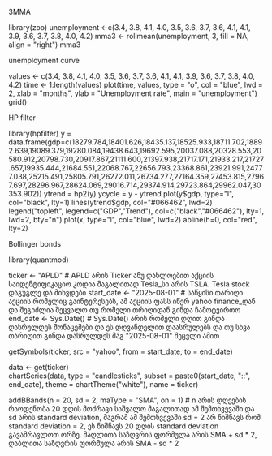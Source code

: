 3MMA

library(zoo)
unemployment <-c(3.4, 3.8, 4.1, 4.0, 3.5, 3.6, 3.7, 3.6, 4.1, 4.1, 3.9, 3.6, 3.7, 3.8, 4.0, 4.2)
mma3 <- rollmean(unemployment, 3, fill = NA, align = "right")
mma3


unemployment curve


values <- c(3.4, 3.8, 4.1, 4.0, 3.5, 3.6, 3.7, 3.6, 4.1, 4.1, 3.9, 3.6, 3.7, 3.8, 4.0, 4.2)
time <- 1:length(values)
plot(time, values, type = "o", col = "blue", lwd = 2,
xlab = "months",
ylab = "Unemployment rate",
main = "unemployment")
grid()


HP filter

library(hpfilter)
y = data.frame(gdp=c(18279.784,18401.626,18435.137,18525.933,18711.702,18892.639,19089.379,19280.084,19438.643,19692.595,20037.088,20328.553,20580.912,20798.730,20917.867,21111.600,21397.938,21717.171,21933.217,21727.657,19935.444,21684.551,22068.767,22656.793,23368.861,23921.991,24777.038,25215.491,25805.791,26272.011,26734.277,27164.359,27453.815,27967.697,28296.967,28624.069,29016.714,29374.914,29723.864,29962.047,30353.902))
ytrend = hp2(y)
ycycle = y - ytrend
plot(y$gdp, type="l", col="black", lty=1)
lines(ytrend$gdp, col="#066462", lwd=2)
legend("topleft", legend=c("GDP","Trend"),
col=c("black","#066462"), lty=1, lwd=2, bty="n")
plot(x, type="l", col="blue", lwd=2)
abline(h=0, col="red", lty=2)

Bollinger bonds

library(quantmod)

ticker <- "APLD"                              # APLD არის Ticker ანუ დახლოებით აქციის საიდენტიფიკაციო კოდია მაგალითად Tesla_სი არის TSLA. Tesla stock დაგუგლე და მიხვდები
start_date <- "2025-08-01"   # საწყისი თარიღი აქციის რომელიც გაინტერესებს, ამ აქციის ფასს იწერ yahoo finance_დან და შეგიძლია შეცვალო თუ რომელი თრიღიდან გინდა ჩამოტვირთო 
end_date <- Sys.Date()       # Sys.Date() არის რომელი დღით გინდა დასრულდეს მონაცემები და ეს დღვანდელით დაასრულებს და თუ სხვა თარიღით გინდა დასრულდეს მაგ "2025-08-01" შეცვლი ამით

getSymbols(ticker, src = "yahoo", from = start_date, to = end_date)


data <- get(ticker)  
chartSeries(data,
type = "candlesticks",
subset = paste0(start_date, "::", end_date),
theme = chartTheme("white"),
name = ticker)


addBBands(n = 20, sd = 2, maType = "SMA", on = 1)         # n არის დღეების რაოდენობა 20 დღის მოძრავი საშვალო მაგალითად ამ შემთხვევაში და sd არის standard deviation, მაგრამ ამ შემთხვევაში sd = 2 არ ნიშნავს რომ standard deviation = 2, ეს ნიშნავს  20 დღის standard deviation გავამრავლოთ ორზე. მაღლითა საზღვრის ფორმულა არის SMA + sd * 2, დაბლითა საზღვრის ფორმულა არის SMA - sd * 2

                                               
                           
